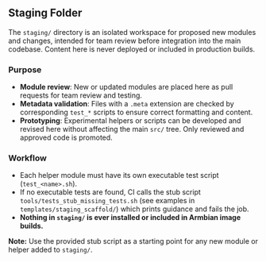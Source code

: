 ## Staging Folder

The `staging/` directory is an isolated workspace for proposed new modules and changes, intended for team review before integration into the main codebase. Content here is never deployed or included in production builds.

### Purpose

- **Module review**: New or updated modules are placed here as pull requests for team review and testing.
- **Metadata validation**: Files with a `.meta` extension are checked by corresponding `test_*` scripts to ensure correct formatting and content.
- **Prototyping**: Experimental helpers or scripts can be developed and revised here without affecting the main `src/` tree. Only reviewed and approved code is promoted.

### Workflow

- Each helper module must have its own executable test script (`test_<name>.sh`).
- If no executable tests are found, CI calls the stub script
  `tools/tests_stub_missing_tests.sh` (see examples in
  `templates/staging_scaffold/`) which prints guidance and fails the job.
- **Nothing in `staging/` is ever installed or included in Armbian image builds.**

**Note:** Use the provided stub script as a starting point for any new module or helper added to `staging/`.